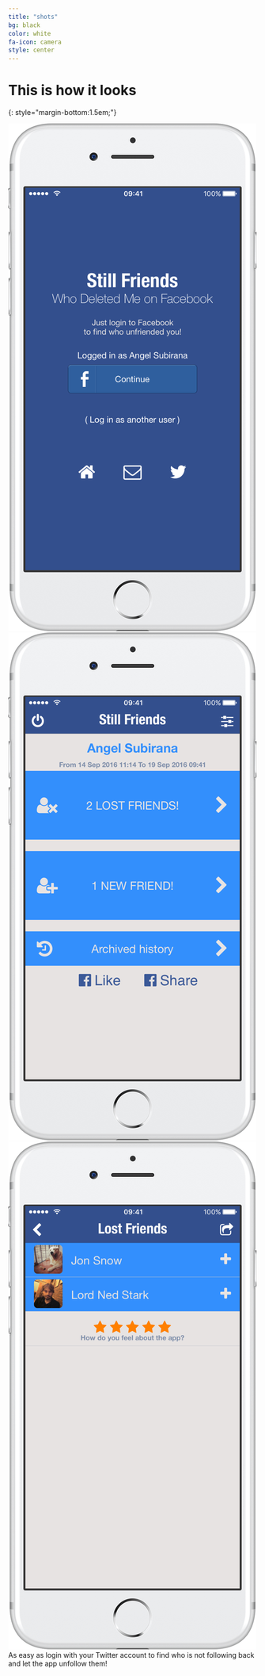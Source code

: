```yaml
---
title: "shots"
bg: black
color: white
fa-icon: camera
style: center
---
```

# This is how it looks
{: style="margin-bottom:1.5em;"}

<div>
<a href="img/shots/6s_s5_framed.png"><img class="row small column" src="img/shots/6s_s5_framed.png" alt="Login to Facebook to find who deleted you" title="Just login to Facebook and find out who unfriended you" /></a>
<a href="img/shots/6s_s1_framed.png"><img class="row small column" src="img/shots/6s_s1_framed.png" alt="Facebook deleted friends and new friends" title="Facebook deleted friends and new friends" /></a>
<a href="img/shots/6s_s2_framed.png"><img class="row small column" src="img/shots/6s_s2_framed.png" alt="And the detailed list of who unfriended you" title="And the detailed list of who unfriended you" /></a>
</div>
As easy as login with your Twitter account to find who is not following back and let the app unfollow them!


